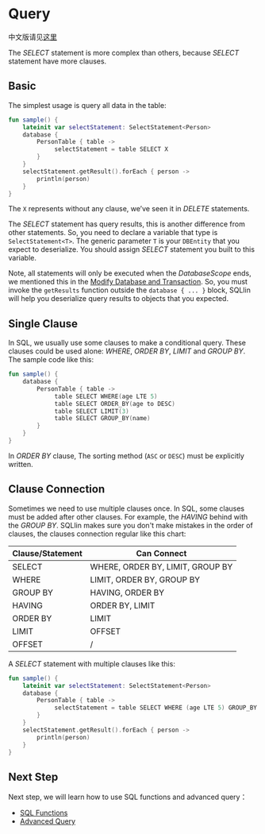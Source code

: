 # Query

中文版请见[这里](query-cn.md)

The _SELECT_ statement is more complex than others, because _SELECT_ statement have more clauses.

## Basic

The simplest usage is query all data in the table:

```kotlin
fun sample() {
    lateinit var selectStatement: SelectStatement<Person>
    database {
        PersonTable { table ->
             selectStatement = table SELECT X
        }
    }
    selectStatement.getResult().forEach { person ->
        println(person)
    }
}
```
The `X` represents without any clause, we’ve seen it in _DELETE_ statements.

The _SELECT_ statement has query results, this is another difference from other statements. So, you need to declare a variable that
type is `SelectStatement<T>`. The generic parameter `T` is your `DBEntity` that you expect to deserialize. You should assign _SELECT_ statement you built to this variable.

Note, all statements will only be executed when the _DatabaseScope_ ends, we mentioned this in the [Modify Database and Transaction](modify-database-and-transaction.md).
So, you must invoke the `getResults` function outside the `database { ... }` block, SQLlin will help you deserialize query results to objects that you expected.

## Single Clause

In SQL, we usually use some clauses to make a conditional query. These clauses could be used alone: _WHERE_, _ORDER BY_, _LIMIT_ and 
_GROUP BY_. The sample code like this:

```kotlin
fun sample() {
    database {
        PersonTable { table ->
             table SELECT WHERE(age LTE 5)
             table SELECT ORDER_BY(age to DESC)
             table SELECT LIMIT(3)
             table SELECT GROUP_BY(name)
        }
    }
}
```

In _ORDER BY_ clause, The sorting method (`ASC` or `DESC`) must be explicitly written.

## Clause Connection

Sometimes we need to use multiple clauses once. In SQL, some clauses must be added after other clauses. For example, the _HAVING_ behind with
the _GROUP BY_. SQLlin makes sure you don't make mistakes in the order of clauses, the clauses connection regular like this chart: 

|Clause/Statement| Can Connect                      |
|---|----------------------------------|
|SELECT| WHERE, ORDER BY, LIMIT, GROUP BY |
|WHERE| LIMIT, ORDER BY, GROUP BY        |
|GROUP BY| HAVING, ORDER BY                 |
|HAVING| ORDER BY, LIMIT                  |
|ORDER BY| LIMIT                            |
|LIMIT| OFFSET                           |
|OFFSET| /                                |

A _SELECT_ statement with multiple clauses like this:

```kotlin
fun sample() {
    lateinit var selectStatement: SelectStatement<Person>
    database {
        PersonTable { table ->
             selectStatement = table SELECT WHERE (age LTE 5) GROUP_BY age HAVING (upper(name) EQ "TOM") ORDER_BY (age to DESC) LIMIT 2 OFFSET 1
        }
    }
    selectStatement.getResult().forEach { person ->
        println(person)
    }
}
```

## Next Step

Next step, we will learn how to use SQL functions and advanced query：

- [SQL Functions](sql-functions.md)
- [Advanced Query](advanced-query.md)